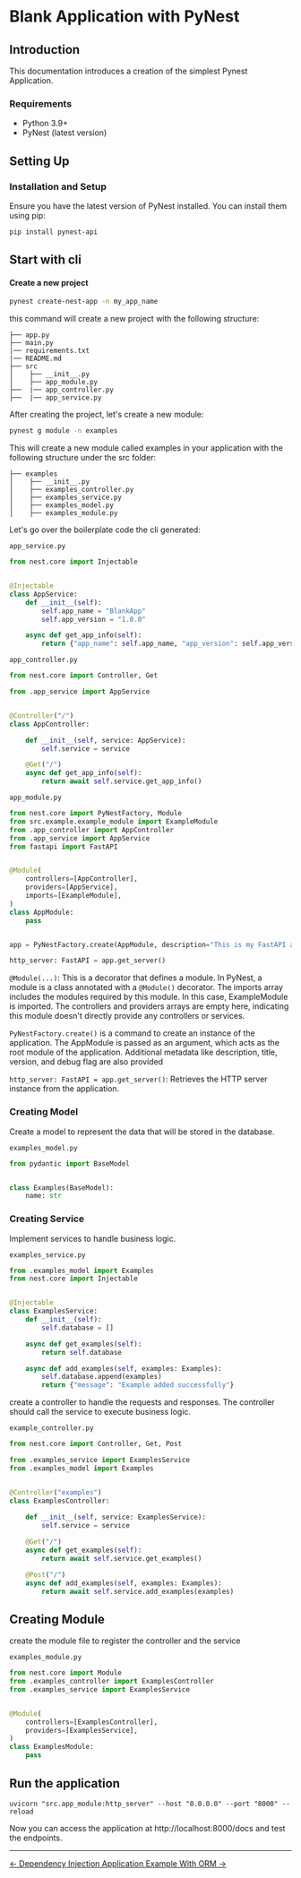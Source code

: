 # Blank Application with PyNest

## Introduction

This documentation introduces a creation of the simplest Pynest Application.

### Requirements

- Python 3.9+
- PyNest (latest version)

## Setting Up

### Installation and Setup

Ensure you have the latest version of PyNest installed. You can install them using pip:

```bash
pip install pynest-api
```

## Start with cli

#### Create a new project

```bash
pynest create-nest-app -n my_app_name
```

this command will create a new project with the following structure:

```text
├── app.py
├── main.py
|── requirements.txt
|── README.md
├── src
│    ├── __init__.py
│    ├── app_module.py
├──  |── app_controller.py
├──  |── app_service.py
```

After creating the project, let's create a new module:

```bash
pynest g module -n examples
```

This will create a new module called examples in your application with the following structure under the src folder:

```text
├── examples
│    ├── __init__.py
│    ├── examples_controller.py
│    ├── examples_service.py
│    ├── examples_model.py
│    ├── examples_module.py
```

Let's go over the boilerplate code the cli generated:

`app_service.py`
```python
from nest.core import Injectable


@Injectable
class AppService:
    def __init__(self):
        self.app_name = "BlankApp"
        self.app_version = "1.0.0"

    async def get_app_info(self):
        return {"app_name": self.app_name, "app_version": self.app_version}
```

`app_controller.py`
```python
from nest.core import Controller, Get

from .app_service import AppService


@Controller("/")
class AppController:

    def __init__(self, service: AppService):
        self.service = service

    @Get("/")
    async def get_app_info(self):
        return await self.service.get_app_info()
```

`app_module.py`

```python
from nest.core import PyNestFactory, Module
from src.example.example_module import ExampleModule
from .app_controller import AppController
from .app_service import AppService
from fastapi import FastAPI


@Module(
    controllers=[AppController],
    providers=[AppService],
    imports=[ExampleModule],
)
class AppModule:
    pass


app = PyNestFactory.create(AppModule, description="This is my FastAPI app", title="My App", version="1.0.0", debug=True)

http_server: FastAPI = app.get_server()
```

`@Module(...)`: This is a decorator that defines a module. In PyNest, a module is a class annotated with a `@Module()` decorator.
The imports array includes the modules required by this module. In this case, ExampleModule is imported. The controllers and providers arrays are empty here, indicating this module doesn't directly provide any controllers or services.

`PyNestFactory.create()` is a command to create an instance of the application.
The AppModule is passed as an argument, which acts as the root module of the application.
Additional metadata like description, title, version, and debug flag are also provided

`http_server: FastAPI = app.get_server()`: Retrieves the HTTP server instance from the application.

### Creating Model

Create a model to represent the data that will be stored in the database.

`examples_model.py`

```python
from pydantic import BaseModel


class Examples(BaseModel):
    name: str
```

### Creating Service

Implement services to handle business logic.

`examples_service.py`

```python
from .examples_model import Examples
from nest.core import Injectable


@Injectable
class ExamplesService:
    def __init__(self):
        self.database = []

    async def get_examples(self):
        return self.database

    async def add_examples(self, examples: Examples):
        self.database.append(examples)
        return {"message": "Example added successfully"}

```

create a controller to handle the requests and responses. The controller should call the service to execute business
logic.

`example_controller.py`

```python
from nest.core import Controller, Get, Post

from .examples_service import ExamplesService
from .examples_model import Examples


@Controller("examples")
class ExamplesController:
    
    def __init__(self, service: ExamplesService):
        self.service = service

    @Get("/")
    async def get_examples(self):
        return await self.service.get_examples()

    @Post("/")
    async def add_examples(self, examples: Examples):
        return await self.service.add_examples(examples)
```

## Creating Module

create the module file to register the controller and the service

`examples_module.py`

```python
from nest.core import Module
from .examples_controller import ExamplesController
from .examples_service import ExamplesService


@Module(
    controllers=[ExamplesController],
    providers=[ExamplesService],
)
class ExamplesModule:
    pass
```

## Run the application

```shell
uvicorn "src.app_module:http_server" --host "0.0.0.0" --port "8000" --reload
```

Now you can access the application at http://localhost:8000/docs and test the endpoints.

---

<nav class="md-footer-nav">
  <a href="/PyNest/dependency_injection" class="md-footer-nav__link">
    <span>&larr; Dependency Injection</span>
  </a>
  <a href="/PyNest/sync_orm" class="md-footer-nav__link">
    <span>Application Example With ORM &rarr;</span>
  </a>
</nav>
